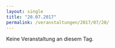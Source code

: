 ```yaml
---
layout: single
title: "20.07.2017"
permalink: /veranstaltungen/2017/07/20/
---
```


Keine Veranstaltung an diesem Tag.
